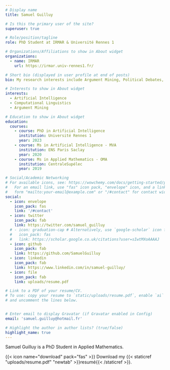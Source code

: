 ```yaml
---
# Display name
title: Samuel Guilluy

# Is this the primary user of the site?
superuser: true

# Role/position/tagline
role: PhD Student at IRMAR & Université Rennes 1 

# Organizations/Affiliations to show in About widget
organizations:
  - name: IRMAR
    url: https://irmar.univ-rennes1.fr/

# Short bio (displayed in user profile at end of posts)
bio: My research interests include Argument Mining, Political Debates, Natural LAnguage Processing, Graph Theory, Graph Neural Networks.

# Interests to show in About widget
interests:
  - Artificial Intelligence
  - Computational Linguistics
  - Argument Mining

# Education to show in About widget
education:
  courses:
    - course: PhD in Artificial Intelligence
      institution: Université Rennes 1
      year: 2023
    - course: Ms in Artificial Intelligence - MVA
      institution: ENS Paris Saclay 
      year: 2020
    - course: Ms in Applied Mathematics - OMA
      institution: CentraleSupélec
      year: 2019

# Social/Academic Networking
# For available icons, see: https://wowchemy.com/docs/getting-started/page-builder/#icons
#   For an email link, use "fas" icon pack, "envelope" icon, and a link in the
#   form "mailto:your-email@example.com" or "/#contact" for contact widget.
social:
  - icon: envelope
    icon_pack: fas
    link: '/#contact'
  - icon: twitter
    icon_pack: fab
    link: https://twitter.com/samuel_guilluy
  # - icon: graduation-cap # Alternatively, use `google-scholar` icon from `ai` icon pack
  #   icon_pack: fas
  #   link: https://scholar.google.co.uk/citations?user=sIwtMXoAAAAJ
  - icon: github
    icon_pack: fab
    link: https://github.com/SamuelGuilluy
  - icon: linkedin
    icon_pack: fab
    link: https://www.linkedin.com/in/samuel-guilluy/
  - icon: file
    icon_pack: fab
    link: uploads/resume.pdf

# Link to a PDF of your resume/CV.
# To use: copy your resume to `static/uploads/resume.pdf`, enable `ai` icons in `params.toml`,
# and uncomment the lines below.


# Enter email to display Gravatar (if Gravatar enabled in Config)
email: 'samuel.guilluy@hotmail.fr'

# Highlight the author in author lists? (true/false)
highlight_name: true
---
```


Samuel Guilluy is a PhD Student in Applied Mathematics.


{{< icon name="download" pack="fas" >}} Download my {{< staticref "uploads/resume.pdf" "newtab" >}}resumé{{< /staticref >}}.
